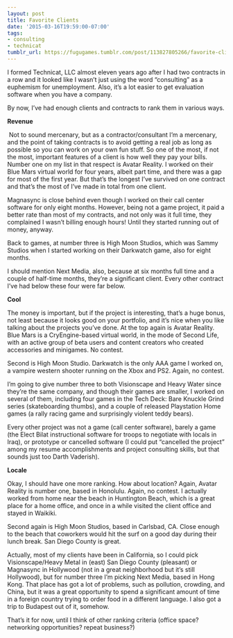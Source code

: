 ```yaml
---
layout: post
title: Favorite Clients
date: '2015-03-16T19:59:00-07:00'
tags:
- consulting
- technicat
tumblr_url: https://fugugames.tumblr.com/post/113827805266/favorite-clients
---
```

I formed Technicat, LLC almost eleven years ago after I had two contracts in a row and it looked like I wasn’t just using the word&nbsp;“consulting” as a euphemism for unemployment. Also, it’s a lot easier to get evaluation software when you have a company.

By now, I’ve had enough clients and contracts to rank them in various ways.

**Revenue**

&nbsp;Not to sound mercenary, but as a contractor/consultant I’m a mercenary, and the point of taking contracts is to avoid getting a real job as long as possible so you can work on your own fun stuff. So one of the most, if not the most, important features of a client is how well they pay your bills. Number one on my list in that respect is Avatar Reality. I worked on their Blue Mars virtual world for four years, albeit part time, and there was a gap for most of the first year. But that’s the longest I’ve survived on one contract and that’s the most of I’ve made in total from one client.

Magnasync is close behind even though I worked on their call center software for only eight months. However, being not a game project, it paid a better rate than most of my contracts, and not only was it full time, they complained I wasn’t billing enough hours! Until they started running out of money, anyway.

Back to games, at number three is High Moon Studios, which was Sammy Studios when I started working on their Darkwatch game, also for eight months.

I should mention Next Media, also, because at six months full time and a couple of half-time months, they’re a significant client. Every other contract I’ve had below these four were far below.

**Cool**

The money is important, but if the project is interesting, that’s a huge bonus, not least because it looks good on your portfolio, and it’s nice when you like talking about the projects you’ve done. At the top again is Avatar Reality. Blue Mars is a CryEngine-based virtual world, in the mode of Second Life, with an active group of beta users and content creators who created accessories and minigames. No contest.

Second is High Moon Studio. Darkwatch is the only AAA game I worked on, a vampire western shooter running on the Xbox and PS2. Again, no contest.

I’m going to give number three to both Visionscape and Heavy Water since they’re the same company, and though their games are smaller, I worked on several of them, including four games in the Tech Deck: Bare Knuckle Grind series (skateboarding thumbs), and a couple of released Playstation Home games (a rally racing game and surprisingly violent teddy bears).

Every other project was not a game (call center software), barely a game (the Elect Bilat instructional software for troops to negotiate with locals in Iraq), or prototype or cancelled software (I could put&nbsp;“cancelled the project” among my resume accomplishments and project consulting skills, but that sounds just too Darth Vaderish).

**Locale**

Okay, I should have one more ranking. How about location? Again, Avatar Reality is number one, based in Honolulu. Again, no contest. I actually worked from home near the beach in Huntington Beach, which is a great place for a home office, and once in a while visited the client office and stayed in Waikiki.

Second again is High Moon Studios, based in Carlsbad, CA. Close enough to the beach that coworkers would hit the surf on a good day during their lunch break. San Diego County is great.

Actually, most of my clients have been in California, so I could pick Visionscape/Heavy Metal in (east) San Diego County (pleasant) or Magnasync in Hollywood (not in a great neighborhood but it’s still Hollywood), but for number three I’m picking Next Media, based in Hong Kong. That place has got a lot of problems, such as pollution, crowding, and China, but it was a great opportunity to spend a significant amount of time in a foreign country trying to order food in a different language. I also got a trip to Budapest out of it, somehow.

That’s it for now, until I think of other ranking criteria (office space? networking opportunities? repeat business?)

